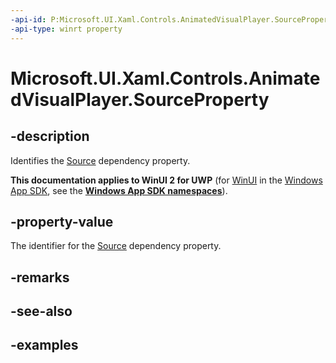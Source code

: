```yaml
---
-api-id: P:Microsoft.UI.Xaml.Controls.AnimatedVisualPlayer.SourceProperty
-api-type: winrt property
---
```


<!-- Property syntax.
public DependencyProperty SourceProperty { get; }
-->

# Microsoft.UI.Xaml.Controls.AnimatedVisualPlayer.SourceProperty

## -description

Identifies the [Source](animatedvisualplayer_source.md) dependency property.

**This documentation applies to WinUI 2 for UWP** (for [WinUI](/windows/apps/winui/winui3/) in the [Windows App SDK](/windows/apps/windows-app-sdk/), see the **[Windows App SDK namespaces](/windows/windows-app-sdk/api/winrt/)**).

## -property-value

The identifier for the [Source](animatedvisualplayer_source.md) dependency property.

## -remarks

## -see-also

## -examples

